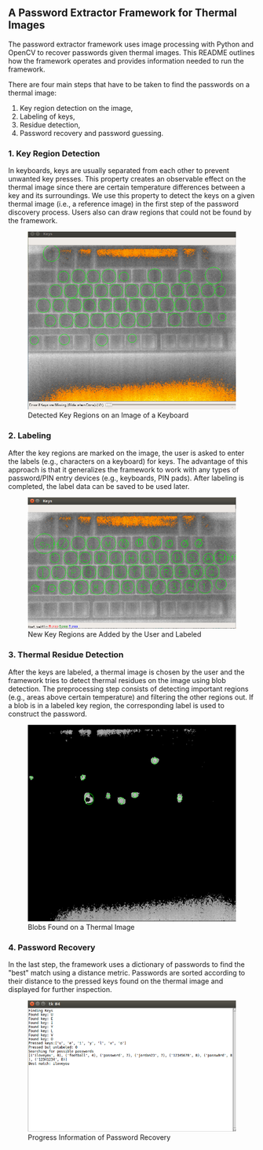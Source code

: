 ## A Password Extractor Framework for Thermal Images
The password extractor framework uses image processing with Python and OpenCV to recover passwords given thermal images.
This README outlines how the framework operates and provides information needed to run the framework. 

There are four main steps that have to be taken to find the passwords on a thermal image:
1. Key region detection on the image, 
2. Labeling of keys, 
3. Residue detection,
4. Password recovery and password guessing.

### 1. Key Region Detection
In keyboards, keys are usually separated from each other to prevent unwanted key presses. 
This property creates an observable effect on the thermal image since there are certain temperature differences between a key
and its surroundings. 
We use this property to detect the keys on a given thermal image (i.e., a reference image)
in the first step of the password discovery process. Users also can draw regions that could not be found by the framework.

<figure>
  <img src="docs/images/drawKeys.png" alt="Draw Keys Image" width = "600px"/>
  <figcaption>Detected Key Regions on an Image of a Keyboard</figcaption>
</figure>


### 2. Labeling
After the key regions are marked on the image, the user is asked to enter the labels (e.g., characters on a keyboard) for keys. 
The advantage of this approach is that it generalizes the framework to work with 
any types of password/PIN entry devices (e.g., keyboards, PIN pads). 
After labeling is completed, the label data can be saved to be used later.

<figure>
  <img src="docs/images/labels.png" alt="Labeled Keys" width = "600px"/>
  <figcaption>New Key Regions are Added by the User and Labeled</figcaption>
</figure>


### 3. Thermal Residue Detection
After the keys are labeled, a thermal image is chosen by the user and the framework tries to detect thermal residues on the 
image using blob detection. The preprocessing step consists of detecting important regions (e.g., areas above certain temperature) and filtering the other regions out. 
If a blob is in a labeled key region, the corresponding label is used to construct the password.

<figure>
  <img src="docs/images/SEQ_3709_0 _blobs.bmp" alt="Blobs" width = "600px" height="400px"/>
  <figcaption>Blobs Found on a Thermal Image</figcaption>
</figure>

### 4. Password Recovery
In the last step, the framework uses a dictionary of passwords to find the "best" match using a distance metric. 
Passwords are sorted according to their distance to the pressed keys found on the thermal image and displayed for further inspection.

<figure>
  <img src="docs/images/passwordRecovery.png" alt="Password Recovery" width = "600px"/>
  <figcaption>Progress Information of Password Recovery</figcaption>
</figure>

